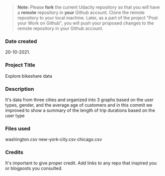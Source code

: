 >**Note**: Please **fork** the current Udacity repository so that you will have a **remote** repository in **your** Github account. Clone the remote repository to your local machine. Later, as a part of the project "Post your Work on Github", you will push your proposed changes to the remote repository in your Github account.

### Date created
20-10-2021.

### Project Title
Explore bikeshare data

### Description
It's data from three cities and organized into 3 graphs based on the user types, gender, and the average age of customers and in this commit we improved to show a summary of the length of trip durations based on the user type

### Files used
washington.csv
new-york-city.csv
chicago.csv

### Credits
It's important to give proper credit. Add links to any repo that inspired you or blogposts you consulted.

